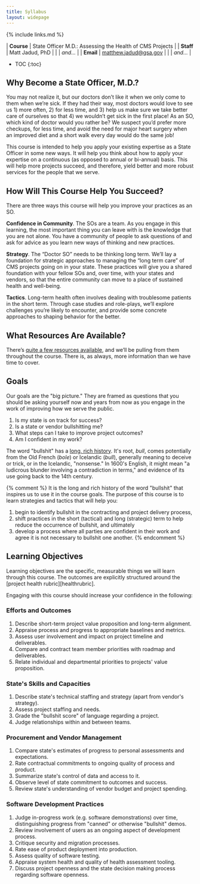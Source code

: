 ```yaml
---
title: Syllabus
layout: widepage
---
```


{% include links.md %}

| **Course** | State Officer M.D.: Assessing the Health of CMS Projects |
| **Staff** | Matt Jadud, PhD |
| | *and...* |
| **Email** | matthew.jadud@gsa.gov |
| | *and...* |

* TOC
{:toc}

## Why Become a State Officer, M.D.?

You may not realize it, but our doctors don’t like it when we only come to them when we’re sick. If they had their way, most doctors would love to see us 1) more often, 2) for less time, and 3) help us make sure we take better care of ourselves so that 4) we wouldn’t get sick in the first place! As an SO, which kind of doctor would you rather be? We suspect you’d prefer more checkups, for less time, and avoid the need for major heart surgery when an improved diet and a short walk every day would do the same job!

This course is intended to help you apply your existing expertise as a State Officer in some new ways. It will help you think about how to apply your expertise on a continuous (as opposed to annual or bi-annual) basis. This will help more projects succeed, and therefore, yield better and more robust services for the people that we serve.

## How Will This Course Help You Succeed?

There are three ways this course will help you improve your practices as an SO.

**Confidence in Community**. The SOs are a team. As you engage in this learning, the most important thing you can leave with is the knowledge that you are not alone. You have a community of people to ask questions of and ask for advice as you learn new ways of thinking and new practices. 
 
**Strategy**. The “Doctor SO” needs to be thinking long term. We’ll lay a foundation for strategic approaches to managing the “long term care” of CMS projects going on in your state. These practices will give you a shared foundation with your fellow SOs and, over time, with your states and vendors, so that the entire community can move to a place of sustained health and well-being.
 
**Tactics**. Long-term health often involves dealing with troublesome patients in the short term. Through case studies and role-plays, we’ll explore challenges you’re likely to encounter, and provide some concrete approaches to shaping behavior for the better.

## What Resources Are Available? 

There’s [quite a few resources available](/resources/), and we’ll be pulling from them throughout the course. There is, as always, more information than we have time to cover. 

## Goals

Our goals are the "big picture." They are framed as questions that you should be asking yourself now and years from now as you engage in the work of improving how we serve the public.

1. Is my state is on track for success?
2. Is a state or vendor bullshitting me?
3. What steps can I take to improve project outcomes?
4. Am I confident in my work?

The word "bullshit" has a [long, rich history](https://www.etymonline.com/word/bull?ref=etymonline_crossreference#etymonline_v_18053). It's root, *bull*, comes potentially from the Old French (*bole*) or Icelandic (*bull*), generally meaning to deceive or trick, or in the Icelandic, "nonsense." In 1600's English, it might mean "a ludicrous blunder involving a contradiction in terms," and evidence of its use going back to the 14th century. 

{% comment %}
It is the long and rich history of the word "bullshit" that inspires us to use it in the course goals. The purpose of this course is to learn strategies and tactics that will help you:

1. begin to identify bullshit in the contracting and project delivery process,
2. shift practices in the short (tactical) and long (strategic) term to help reduce the occurrence of bullshit, and ultimately
3. develop a process where all parties are confident in their work and agree it is not necessary to bullshit one another. 
{% endcomment %}


## Learning Objectives

Learning objectives are the specific, measurable things we will learn through this course. The outcomes are explicitly structured around the [project health rubric][healthrubric]. 

Engaging with this course should increase your confidence in the following:

### Efforts and Outcomes

1. Describe short-term project value proposition and long-term alignment.
2. Appraise process and progress to appropriate baselines and metrics.
3. Assess user involvement and impact on project timeline and deliverables.
4. Compare and contract team member priorities with roadmap and deliverables.
5. Relate individual and departmental priorities to projects' value proposition.

### State's Skills and Capacities

1. Describe state's technical staffing and strategy (apart from vendor's strategy).
2.  Assess project staffing and needs.
3.  Grade the "bullshit score" of language regarding a project.
4.  Judge relationships within and between teams. 

### Procurement and Vendor Management

1. Compare state's estimates of progress to personal assessments and expectations.
2. Rate contractual commitments to ongoing quality of process and product.
3. Summarize state's control of data and access to it.
4. Observe level of state commitment to outcomes and success.
5. Review state's understanding of vendor budget and project spending.

### Software Development Practices

1. Judge in-progress work (e.g. software demonstrations) over time, distinguishing progress from "canned" or otherwise "bullshit" demos.
2.  Review involvement of users as an ongoing aspect of development process.
3.  Critique security and migration processes.
4.  Rate ease of product deployment into production.
5.  Assess quality of software testing.
6.  Appraise system health and quality of health assessment tooling.
7.  Discuss project openness and the state decision making process regarding software openness.